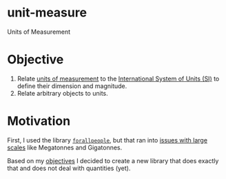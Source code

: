 # unit-measure
Units of Measurement

# Objective

1. Relate [units of measurement](https://en.wikipedia.org/wiki/Unit_of_measurement) to the [International System of Units (SI)](https://www.bipm.org/en/measurement-units/) to define their dimension and magnitude.
2. Relate arbitrary objects to units.

# Motivation

First, I used the library [`forallpeople`](https://github.com/connorferster/forallpeople), but that ran into [issues with large scales](https://github.com/connorferster/forallpeople/issues/27) like Megatonnes and Gigatonnes.

Based on my [objectives](#objective) I decided to create a new library that does exactly that and does not deal with quantities (yet).